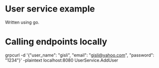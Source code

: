 # User service example

Written using go.

# Calling endpoints locally

grpcurl -d '{"user_name": "gisli", "email": "gisli@yahoo.com", "password": "1234"}' -plaintext localhost:8080 UserService.AddUser
